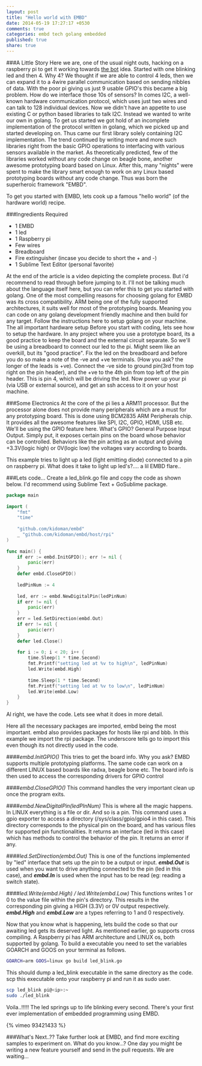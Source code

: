 ```yaml
---
layout: post
title: "Hello world with EMBD"
date: 2014-05-19 17:27:17 +0530
comments: true
categories: embd tech golang embedded
published: true
share: true
---
```


###A Little Story
Here we are, one of the usual night outs, hacking on a raspberry pi to get it working towards [the bot](http://kidoman.io/engineering/thebot.html) idea. Started with one blinking led and then 4. Why 4? We thought if we are able to control 4 leds, then we can expand it to a 4wire parallel communication based on sending nibbles of data. With the poor pi giving us just 9 usable GPIO's this became a big problem. How do we interface those 10s of sensors? In comes I2C, a well-known hardware communication protocol, which uses just two wires and can talk to 128 individual devices. Now we didn't have an appetite to use existing C or python based libraries to talk I2C. Instead we wanted to write our own in golang. <!--more--> To get us started we got hold of an incomplete implementation of the protocol written in golang, which we picked up and started developing on. Thus came our first library solely containing I2C implementation. The trend continued by writing more and more such libraries right from the basic GPIO operations to interfacing with various sensors available in the market. As theoretically predicted, few of the libraries worked without any code change on beagle bone, another awesome prototyping board based on Linux.  After this, many "nights" were spent to make the library smart enough to work on any Linux based prototyping boards without any code change.  Thus was born the superheroic framework "EMBD".

To get you started with EMBD, lets cook up a famous "hello world" (of the hardware world) recipe. 

###Ingredients Required
* 1 EMBD
* 1 led
* 1 Raspberry pi
* Few wires
* Breadboard
* Fire extinguisher (incase you decide to short the + and -)
* 1 Sublime Text Editor (personal favorite)
 
At the end of the article is a video depicting the complete process. But i'd recommend to read through before jumping to it. I'll not be talking much about the language itself here, but you can refer this to get you started with golang. One of the most compelling reasons for choosing golang for EMBD was its cross compatibility. ARM being one of the fully supported architectures, it suits well for most of the prototyping boards. Meaning you can code on any golang development friendly machine and then build for any target. Follow the instructions here to setup golang on your machine.
The all important hardware setup
Before you start with coding, lets see how to setup the hardware. In any project where you use a prototype board, its a good practice to keep the board and the external circuit separate. So we'll be using a breadboard to connect our led to the pi. Might seem like an overkill, but its "good practice". Fix the led on the breadboard and before you do so make a note of the -ve and +ve terminals. (How you ask? the longer of the leads is +ve). Connect the -ve side to ground pin(3rd from top right on the pin header), and the +ve to the 4th pin from top left of the pin header. This is pin 4, which will be driving the led. Now power up your pi (via USB or external source), and get an ssh access to it on your host machine.

###Some Electronics
At the core of the pi lies a ARM11 processor. But the processor alone does not provide many peripherals which are a must for any prototyping board. This is done using BCM2835 ARM Peripherals chip. It provides all the awesome features like SPI, I2C, GPIO, HDMI, USB etc. We'll be using the GPIO feature here. What's GPIO?  General Purpose Input Output. Simply put, it exposes certain pins on the board whose behavior can be controlled. Behaviors like the pin acting as an output and giving +3.3V(logic high) or 0V(logic low) the voltages vary according to boards.

This example tries to light up a led (light emitting diode) connected to a pin on raspberry pi. What does it take to light up led's?.... a lil EMBD flare..

###Lets code...
Create a led_blink.go file and copy the code as shown below. I'd recommend using Sublime Text + GoSublime package.

```go
package main
 
import (
	"fmt"
	"time"
 
	"github.com/kidoman/embd"
	_ "github.com/kidoman/embd/host/rpi"
)
 
func main() {
	if err := embd.InitGPIO(); err != nil {
		panic(err)
	}
	defer embd.CloseGPIO()
 
	ledPinNum := 4
 
	led, err := embd.NewDigitalPin(ledPinNum)
	if err != nil {
		panic(err)
	}
	err = led.SetDirection(embd.Out)
	if err != nil {
		panic(err)
	}
	defer led.Close()
 
	for i := 0; i < 20; i++ {
		time.Sleep(1 * time.Second)
		fmt.Printf("setting led at %v to high\n", ledPinNum)
		led.Write(embd.High)
 
		time.Sleep(1 * time.Second)
		fmt.Printf("setting led at %v to low\n", ledPinNum)
		led.Write(embd.Low)
	}
}
```

Al right, we have the code. Lets see what it does in more detail.

Here all the necessary packages are imported, embd being the most important. embd also provides packages for hosts like rpi and bbb. In this example we import the rpi package. The underscore tells go to import this even though its not directly used in the code.

####_embd.InitGPIO()_
This tries to get the board info. Why you ask? EMBD supports multiple prototyping platforms. The same code can work on a different LINUX based boards like radxa, beagle bone etc.  The board info is then used to access the corresponding drivers for GPIO control

####_embd.CloseGPIO()_
This command handles the very important clean up once the program exits.

####_embd.NewDigitalPin(ledPInNum)_
This is where all the magic happens. In LINUX everything is a file or dir. And so is a pin. This command uses a gpio exporter to access a directory (/sys/class/gpio/gpio4 in this case). This directory corresponds to the physical pin on the board, and has various files for supported pin functionalities. It returns an interface (led in this case) which has methods to control the behavior of the pin. It returns an error if any.

####_led.SetDirection(embd.Out)_
This is one of the functions implemented by "led" interface that sets up the pin to be a output or input. _**embd.Out**_ is used when you want to drive anything connected to the pin (led in this case), and _**embd.In**_ is used when the input has to be read (eg: reading a switch state). 

####_led.Write(embd.High) / led.Write(embd.Low)_
This functions writes 1 or 0 to the value file within the pin's directory. This results in the corresponding pin giving a HIGH (3.3V) or 0V output respectively. _**embd.High**_ and _**embd.Low**_ are a types referring to 1 and 0 respectively.

Now that you know what is happening, lets build the code so that our awaiting led gets its deserved light. As mentioned earlier, go supports cross compiling. A Raspberry pi has ARM architecture and LINUX os, both supported by golang. To build a executable you need to set the variables GOARCH and GOOS on your terminal as follows.

```bash
GOARCH=arm GOOS=linux go build led_blink.go
```

This should dump a led_blink executable in the same directory as the code. scp this executable onto your raspberry pi and run it as sudo user.

```bash
scp led_blink pi@<ip>:~
sudo ./led_blink
```

Voila..!!!!! The led springs up to life blinking every second. There's your  first ever implementation of embedded programming using EMBD.

{% vimeo 93421433 %}

###What's Next..??
Take further look at EMBD, and find more exciting samples to experiment on. What do you know...? One day you might be writing a new feature yourself and send in the pull requests. We are waiting...


